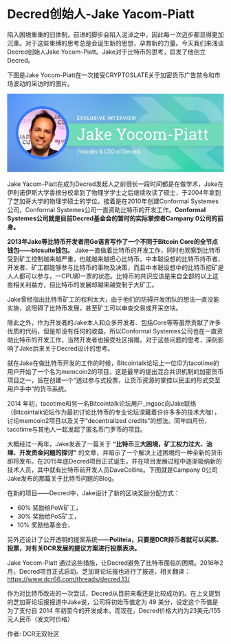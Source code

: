 # Decred创始人-Jake Yacom-Piatt

陷入困境重重的旧体制，前进的脚步会陷入泥淖之中，因此每一次迈步都显得更加沉重。对于这些束缚的思考总是会诞生新的思想，孕育新的力量。今天我们来浅谈Decred创始人Jake Yocom-Piatt。Jake对于比特币的思考，启发了他创立Decred。

下图是Jake Yocom-Piatt在一次接受CRYPTOSLATE关于加密货币广告禁令和市场波动的采访时的图片。

![jake](img/jake.jpeg)

Jake Yacom-Piatt在成为Decred发起人之前很长一段时间都是在做学术，Jake在伊利诺伊斯大学香槟分校拿到了物理学学士之后继续攻读了硕士，于2004年拿到了芝加哥大学的物理学硕士的学位。接着是在2010年创建Conformal Systemes公司，Conformal Systemes公司一直资助比特币的开发工作。**Conformal Systemes公司就是目前Decred基金会的暂时的实际掌控者Campany 0公司的前身。**

**2013年Jake等比特币开发者用Go语言写作了一个不同于Bitcoin Core的全节点钱包——btcsuite钱包。** Jake一直做着比特币的开发工作，同时也观察到比特币受到矿工控制越来越严重，也就越来越担心比特币。中本聪设想的比特币持币者、开发者、矿工都能够参与比特币的事物及决策，而且中本聪设想中的比特币挖矿是人人都可以参与，一CPU即一票的状态。比特币的共识应该是来自全部的以上这些相关利益方，但比特币的发展却越来越受制于大矿工。

Jake曾经指出比特币矿工的权利太大，由于他们的防碍开发团队的想法一直没能实施，这阻碍了比特币发展，甚至矿工可以审查交易或开采空块。

除此之外，作为开发者的Jake本人和众多开发者、包括Core等等虽然贡献了许多优质的代码，但是却没有任何的收益，所以Conformal Systemes公司也在一直资助比特币的开发工作，当然开发者也接受社区捐赠。对于这些问题的思考，深刻影响了Jake后来关于Decred设计的思考。

就在Jake在做比特币开发的工作的时候，Bitcointalk论坛上一位ID为tacotime的用户开始了一个名为memcoin2的项目，这是最早的提出混合共识机制的加密货币项目之一，旨在创建一个“透过参与式投票，让货币资源的掌控以民主的形式交至用户手中”的货币系统。

2014 年初，tacotime和另一名Bitcointalk论坛用户_ingsoc向Jake联络（Bitcointalk论坛作为最初讨论比特币的专业论坛深藏着许许多多的技术大咖），讨论memcoin2项目以及关于“decentralized credits”的想法。同年四月份，tacotime与其他人一起发起了匿名币门罗币的项目。

大概经过一两年，Jake发表了一篇关于 **“比特币三大困境，矿工权力过大、治理、开发资金问题的探讨”** 的文章，并暗示了一个解决上述困境的一种全新的货币即将发布。在2015年底Decred项目正式诞生，并在项目发展过程中逐渐吸纳新的技术人员，其中就有比特币前开发人员DaveCollins。下图就是Campany 0公司Jake发布的那篇关于比特币问题的Blog。

在新的项目——Decred中，Jake设计了新的区块奖励分配方式：
* 60% 奖励给PoW矿工，
* 30% 奖励给PoS矿工，
* 10% 奖励给基金会，

另外还设计了公开透明的提案系统——**Politeia，只要是DCR持币者就可以买票、投票，对有关DCR发展的提议方案进行投票表决。**

Jake Yocom-Piatt 通过这些措施，让Decred避免了比特币面临的困境。2016年2月，Decred项目正式启动。芝加哥论坛报也进行了报道，相关翻译： https://www.dcr66.com/threads/decred.13/

作为对比特币改进的一次尝试，Decred从目前来看还是比较成功的。在上文提到的芝加哥论坛报报道中Jake说，公司将初始币值定为 49 美分，设定这个币值是为了支付自 2014 年初至今的开发成本。而现在，Decred价格大约为23美元/155元人民币（发文时价格）

作者: DCR无双社区